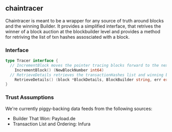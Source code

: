 ## chaintracer

Chaintracer is meant to be a wrapper for any source of truth around blocks and the winning Builder. It provides a simplified interface, that retrives the winner of a block auction at the blockbuilder level and provides a method for retriving the list of txn hashes assosciated with a block.

### Interface
```go
type Tracer interface {
  // IncrementBlock moves the pointer tracing blocks forward to the next block, and returns the new current blocknumber being tracked.
	IncrementBlock() (NewBlockNumber int64)
  // RetrieveDetails retrieves the transactionHashes list and winning blocknumber for the internal blocknumber being tracked.
	RetrieveDetails() (block *BlockDetails, BlockBuilder string, err error)
}
```

### Trust Assumptions
We're currently piggy-backing data feeds from the following sources:
- Builder That Won: Payload.de
- Transaction List and Ordering: Infura
